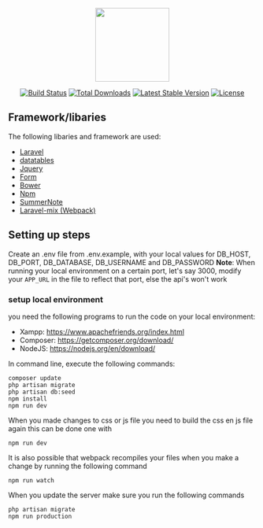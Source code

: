 <p align="center"><a href="https://laravel.com" target="_blank"><img width="150"src="https://laravel.com/laravel.png"></a></p>

<p align="center">
<a href="https://travis-ci.org/laravel/framework"><img src="https://travis-ci.org/laravel/framework.svg" alt="Build Status"></a>
<a href="https://packagist.org/packages/laravel/framework"><img src="https://poser.pugx.org/laravel/framework/d/total.svg" alt="Total Downloads"></a>
<a href="https://packagist.org/packages/laravel/framework"><img src="https://poser.pugx.org/laravel/framework/v/stable.svg" alt="Latest Stable Version"></a>
<a href="https://p-----ackagist.org/packages/laravel/framework"><img src="https://poser.pugx.org/laravel/framework/license.svg" alt="License"></a>
</p>

## Framework/libaries

The following libaries and framework are used:
- [Laravel](https://laravel.com)
- [datatables](https://datatables.net/)
- [Jquery](https://jquery.com/)
- [Form](https://github.com/LaravelCollective/html)
- [Bower](https://bower.io/)
- [Npm](https://www.npmjs.com/)
- [SummerNote](http://summernote.org/)
- [Laravel-mix (Webpack)](https://github.com/JeffreyWay/laravel-mix)


## Setting up steps
Create an .env file from .env.example, with your local values for 
DB\_HOST, DB\_PORT, DB\_DATABASE, DB\_USERNAME and DB\_PASSWORD
**Note**: When running your local environment on a certain port, let's say 3000, modify your `APP_URL` in the file to reflect that port, else the api's won't work

### setup local environment
you need the following programs to run the code on your local environment:
* Xampp: https://www.apachefriends.org/index.html
* Composer: https://getcomposer.org/download/
* NodeJS: https://nodejs.org/en/download/

In command line, execute the following commands:

	composer update
    php artisan migrate
    php artisan db:seed
    npm install
    npm run dev

When you made changes to css or js file you need to build the css en js file again this can be done one with

    npm run dev

It is also possible that webpack recompiles your files when you make a change by running the following command

    npm run watch

When you update the server make sure you run the following commands

    php artisan migrate
    npm run production


